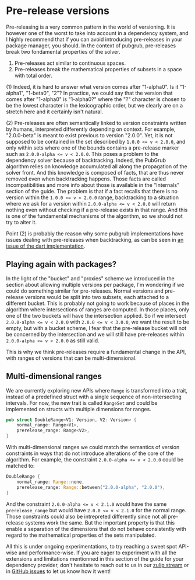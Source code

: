 # Pre-release versions

Pre-releasing is a very common pattern in the world of versioning.
It is however one of the worst to take into account in a dependency system, and I highly recommend that if you can avoid introducing pre-releases in your package manager, you should.
In the context of pubgrub, pre-releases break two fondamental properties of the solver.

1. Pre-releases act similar to continuous spaces.
2. Pre-releases break the mathematical properties of subsets in a space with total order.

(1) Indeed, it is hard to answer what version comes after "1-alpha0".
Is it "1-alpha1", "1-beta0", "2"?
In practice, we could say that the version that comes after "1-alpha0" is "1-alpha0?" where the "?" character is chosen to be the lowest character in the lexicographic order, but we clearly are on a stretch here and it certainly isn't natural.

(2) Pre-releases are often semantically linked to version constraints written by humans, interpreted differently depending on context.
For example, "2.0.0-beta" is meant to exist previous to version "2.0.0".
Yet, it is not supposed to be contained in the set described by `1.0.0 <= v < 2.0.0`, and only within sets where one of the bounds contains a pre-release marker such as `2.0.0-alpha <= v < 2.0.0`.
This poses a problem to the dependency solver because of backtracking.
Indeed, the PubGrub algorithm relies on knowledge accumulated all along the propagation of the solver front.
And this knowledge is composed of facts, that are thus never removed even when backtracking happens.
Those facts are called incompatibilities and more info about those is available in the "Internals" section of the guide.
The problem is that if a fact recalls that there is no version within the `1.0.0 <= v < 2.0.0` range, backtracking to a situation where we ask for a version within `2.0.0-alpha <= v < 2.0.0` will return nothing even without checking if a pre-release exists in that range.
And this is one of the fundamental mechanisms of the algorithm, so we should not try to alter it.

Point (2) is probably the reason why some pubgrub implementations have issues dealing with pre-releases when backtracking, as can be seen in [an issue of the dart implementation][dart-prerelease-issue].

[dart-prerelease-issue]: https://github.com/dart-lang/pub/pull/3038

## Playing again with packages?

In the light of the "bucket" and "proxies" scheme we introduced in the section about allowing multiple versions per package, I'm wondering if we could do something similar for pre-releases.
Normal versions and pre-release versions would be split into two subsets, each attached to a different bucket.
This is probably not going to work because of places in the algorithm where intersections of ranges are computed.
In those places, only one of the two buckets will have the intersection applied.
So if we intersect `2.0.0-alpha <= v < 2.0.0` with `2.0.0 <= v < 3.0.0`, we want the result to be empty, but with a bucket scheme, I fear that the pre-release bucket will not be concerned by the intersection and we will still have pre-releases within `2.0.0-alpha <= v < 2.0.0` as still valid.

This is why we think pre-releases require a fundamental change in the API, with ranges of versions that can be multi-dimensional.

## Multi-dimensional ranges

We are currently exploring new APIs where `Range` is transformed into a trait, instead of a predefined struct with a single sequence of non-intersecting intervals.
For now, the new trait is called `RangeSet` and could be implemented on structs with multiple dimensions for ranges.

```rust
pub struct DoubleRange<V1: Version, V2: Version> {
    normal_range: Range<V1>,
    prerelease_range: Range<V2>,
}
```

With multi-dimensional ranges we could match the semantics of version constraints in ways that do not introduce alterations of the core of the algorithm.
For example, the constraint `2.0.0-alpha <= v < 2.0.0` could be matched to:

```rust
DoubleRange {
    normal_range: Range::none,
    prerelease_range: Range::between("2.0.0-alpha", "2.0.0"),
}
```

And the constraint `2.0.0-alpha <= v < 2.1.0` would have the same `prerelease_range` but would have `2.0.0 <= v < 2.1.0` for the normal range.
Those constraints could also be intrepreted differently since not all pre-release systems work the same.
But the important property is that this enable a separation of the dimensions that do not behave consistently with regard to the mathematical properties of the sets manipulated.

All this is under ongoing experimentations, to try reaching a sweet spot API-wise and performance-wise.
If you are eager to experiment with all the extensions and limitations mentionned in this section of the guide for your dependency provider, don't hesitate to reach out to us in our [zulip stream][zulip] or in [GitHub issues][issues] to let us know how it went!

[zulip]: https://rust-lang.zulipchat.com/#narrow/stream/260232-t-cargo.2FPubGrub
[issues]: https://github.com/pubgrub-rs/pubgrub/issues
